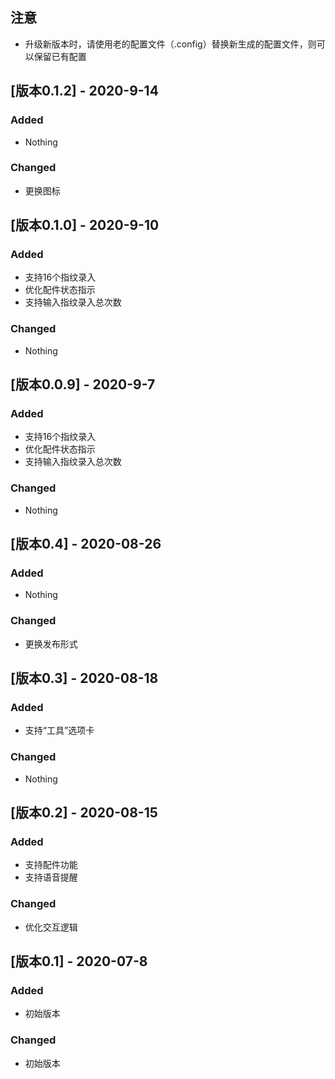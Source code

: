 ## 注意

- 升级新版本时，请使用老的配置文件（.config）替换新生成的配置文件，则可以保留已有配置





## [版本0.1.2] - 2020-9-14

### Added

- Nothing

### Changed

- 更换图标

## [版本0.1.0] - 2020-9-10

### Added

- 支持16个指纹录入
- 优化配件状态指示
- 支持输入指纹录入总次数

### Changed

- Nothing

## [版本0.0.9] - 2020-9-7

### Added

- 支持16个指纹录入
- 优化配件状态指示
- 支持输入指纹录入总次数

### Changed

- Nothing

## [版本0.4] - 2020-08-26

### Added

- Nothing

### Changed

- 更换发布形式

## [版本0.3] - 2020-08-18

### Added

- 支持“工具”选项卡

### Changed

- Nothing

## [版本0.2] - 2020-08-15

### Added

- 支持配件功能
- 支持语音提醒

### Changed

- 优化交互逻辑

## [版本0.1] - 2020-07-8

### Added

- 初始版本

### Changed

- 初始版本